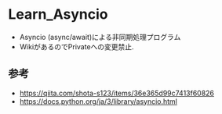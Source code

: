# Learn_Asyncio
+ Asyncio (async/await)による非同期処理プログラム
+ WikiがあるのでPrivateへの変更禁止.

## 参考
+ https://qiita.com/shota-s123/items/36e365d99c7413f60826
+ https://docs.python.org/ja/3/library/asyncio.html

